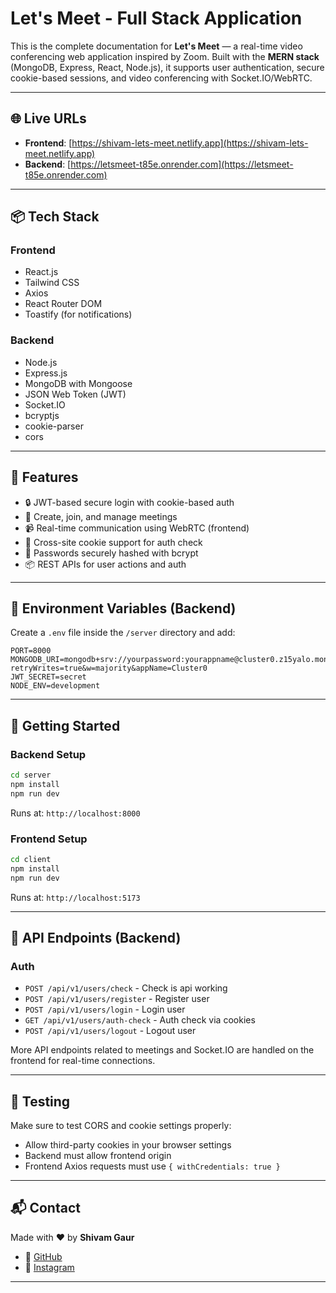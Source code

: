 # Let's Meet - Full Stack Application

This is the complete documentation for **Let's Meet** — a real-time video conferencing web application inspired by Zoom. Built with the **MERN stack** (MongoDB, Express, React, Node.js), it supports user authentication, secure cookie-based sessions, and video conferencing with Socket.IO/WebRTC.

---

## 🌐 Live URLs

- **Frontend**: [https://shivam-lets-meet.netlify.app](https://shivam-lets-meet.netlify.app)
- **Backend**: [https://letsmeet-t85e.onrender.com](https://letsmeet-t85e.onrender.com)

---

## 📦 Tech Stack

### Frontend
- React.js
- Tailwind CSS
- Axios
- React Router DOM
- Toastify (for notifications)

### Backend
- Node.js
- Express.js
- MongoDB with Mongoose
- JSON Web Token (JWT)
- Socket.IO
- bcryptjs
- cookie-parser
- cors

---

## 📄 Features

- 🔒 JWT-based secure login with cookie-based auth
- 👥 Create, join, and manage meetings
- 📹 Real-time communication using WebRTC (frontend)
- 🍪 Cross-site cookie support for auth check
- 🧠 Passwords securely hashed with bcrypt
- 📦 REST APIs for user actions and auth

---

## 🔐 Environment Variables (Backend)

Create a `.env` file inside the `/server` directory and add:

```env
PORT=8000
MONGODB_URI=mongodb+srv://yourpassword:yourappname@cluster0.z15yalo.mongodb.net/?retryWrites=true&w=majority&appName=Cluster0
JWT_SECRET=secret
NODE_ENV=development
```

---

## 🚀 Getting Started

### Backend Setup

```bash
cd server
npm install
npm run dev
```

Runs at: `http://localhost:8000`

### Frontend Setup

```bash
cd client
npm install
npm run dev
```

Runs at: `http://localhost:5173`

---

## 🔁 API Endpoints (Backend)

### Auth
- `POST /api/v1/users/check` - Check is api working
- `POST /api/v1/users/register` - Register user
- `POST /api/v1/users/login` - Login user
- `GET /api/v1/users/auth-check` - Auth check via cookies
- `POST /api/v1/users/logout` - Logout user

More API endpoints related to meetings and Socket.IO are handled on the frontend for real-time connections.

---

## 🧪 Testing

Make sure to test CORS and cookie settings properly:
- Allow third-party cookies in your browser settings
- Backend must allow frontend origin
- Frontend Axios requests must use `{ withCredentials: true }`

---

## 📬 Contact

Made with ❤️ by **Shivam Gaur**

- 🔗 [GitHub](https://github.com/imshivamgaur)
- 📸 [Instagram](https://instagram.com/ishivamgaur)

---


